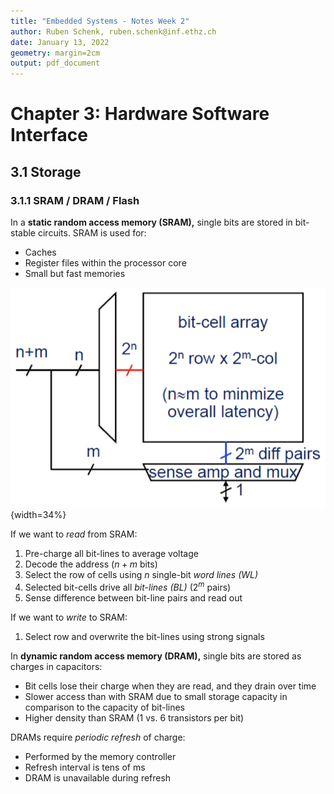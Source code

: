 ```yaml
---
title: "Embedded Systems - Notes Week 2"
author: Ruben Schenk, ruben.schenk@inf.ethz.ch
date: January 13, 2022
geometry: margin=2cm
output: pdf_document
---
```


# Chapter 3: Hardware Software Interface

## 3.1 Storage

### 3.1.1 SRAM / DRAM / Flash

In a **static random access memory (SRAM),** single bits are stored in bit-stable circuits. SRAM is used for:

- Caches
- Register files within the processor core
- Small but fast memories

![](./Figures/EBDS_Fig1-5.PNG){width=34%}

If we want to _read_ from SRAM:

1. Pre-charge all bit-lines to average voltage
2. Decode the address ($n + m$ bits)
3. Select the row of cells using $n$ single-bit _word lines (WL)_
4. Selected bit-cells drive all _bit-lines (BL)_ ($2^m$ pairs)
5. Sense difference between bit-line pairs and read out

If we want to _write_ to SRAM:

1. Select row and overwrite the bit-lines using strong signals

In **dynamic random access memory (DRAM),** single bits are stored as charges in capacitors:

- Bit cells lose their charge when they are read, and they drain over time
- Slower access than with SRAM due to small storage capacity in comparison to the capacity of bit-lines
- Higher density than SRAM (1 vs. 6 transistors per bit)

DRAMs require _periodic refresh_ of charge:

- Performed by the memory controller
- Refresh interval is tens of ms
- DRAM is unavailable during refresh